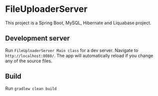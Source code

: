# FileUploaderServer

This project is a Spring Boot, MySQL, Hibernate and Liquabase project.

## Development server

Run `FileUploaderServer Main class` for a dev server. Navigate to `http://localhost:8080/`. The app will automatically reload if you change any of the source files.

## Build

Run `gradlew clean build`
